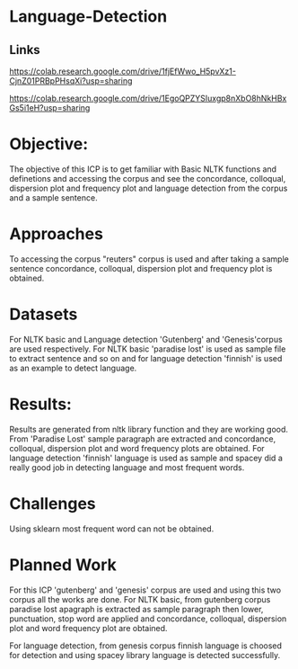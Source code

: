 # Language-Detection


## Links
https://colab.research.google.com/drive/1fjEfWwo_H5pvXz1-CjnZ01PRBpPHsqXi?usp=sharing

https://colab.research.google.com/drive/1EgoQPZYSIuxgp8nXbO8hNkHBxGs5i1eH?usp=sharing


# Objective:

The objective of this ICP is to get familiar with Basic NLTK functions and definetions and accessing the corpus and see the concordance, colloqual, dispersion plot and frequency plot and language detection from the corpus and a sample sentence.

# Approaches

To accessing the corpus "reuters" corpus is used and after taking a sample sentence concordance, colloqual, dispersion plot and frequency plot is obtained.

# Datasets

For NLTK basic and Language detection 'Gutenberg' and 'Genesis'corpus are used respectively. For NLTK basic 'paradise lost' is used as sample file to extract sentence and so on and for language detection 'finnish' is used as an example to detect language.

# Results:

Results are generated from nltk library function and they are working good. From 'Paradise Lost' sample paragraph are extracted and concordance, colloqual, dispersion plot and word frequency plots are obtained. For language detection 'finnish' language is used as sample and spacey did a really good job in detecting language and most frequent words.

# Challenges

Using sklearn most frequent word can not be obtained.

# Planned Work

For this ICP 'gutenberg' and 'genesis' corpus are used and using this two corpus all the works are done. For NLTK basic, from gutenberg corpus paradise lost apagraph is extracted as sample paragraph then lower, punctuation, stop word are applied and concordance, colloqual, dispersion plot and word frequency plot are obtained. 

For language detection, from genesis corpus finnish language is choosed for detection and using spacey library language is detected successfully.
